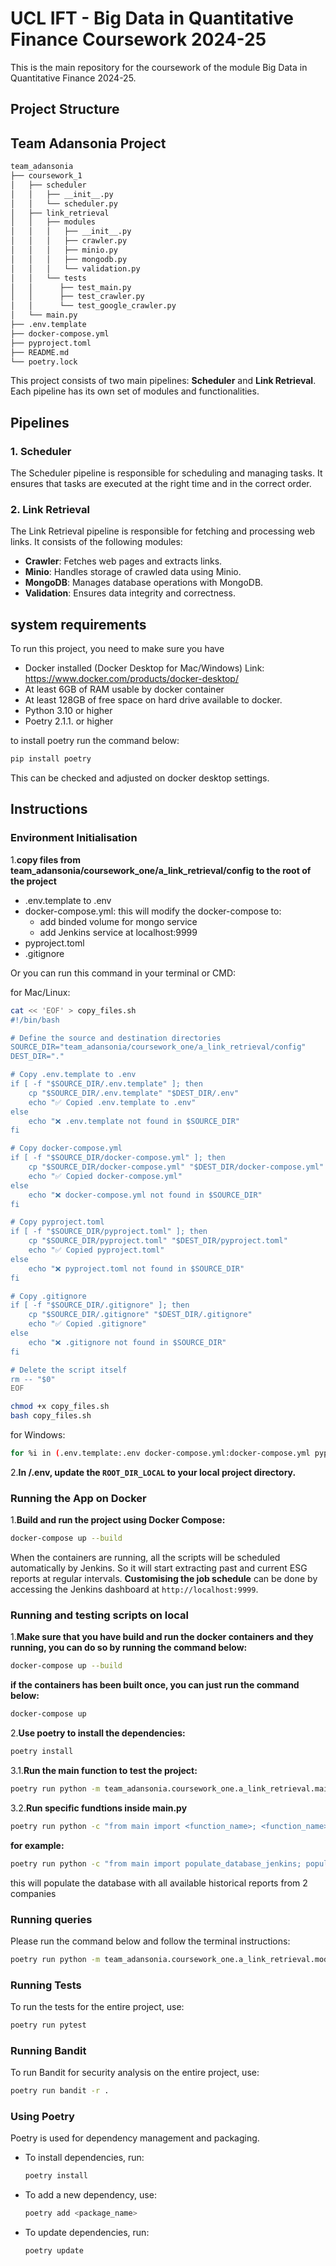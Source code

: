 # UCL IFT - Big Data in Quantitative Finance Coursework 2024-25

This is the main repository for the coursework of the module Big Data in Quantitative Finance 2024-25.

## Project Structure

## Team Adansonia Project

```bash
team_adansonia
├── coursework_1
│   ├── scheduler
│   │   ├── __init__.py
│   │   └── scheduler.py
│   ├── link_retrieval
│   │   ├── modules
│   │   │   ├── __init__.py
│   │   │   ├── crawler.py
│   │   │   ├── minio.py
│   │   │   ├── mongodb.py
│   │   │   └── validation.py
│   │   └── tests
│   │      ├── test_main.py
│   │      ├── test_crawler.py
│   │      └── test_google_crawler.py
│   └── main.py
├── .env.template
├── docker-compose.yml
├── pyproject.toml
├── README.md
└── poetry.lock
```

This project consists of two main pipelines: **Scheduler** and **Link Retrieval**. Each pipeline has its own set of modules and functionalities.

## Pipelines

### 1. Scheduler
The Scheduler pipeline is responsible for scheduling and managing tasks. It ensures that tasks are executed at the right time and in the correct order.

### 2. Link Retrieval
The Link Retrieval pipeline is responsible for fetching and processing web links. It consists of the following modules:

- **Crawler**: Fetches web pages and extracts links.
- **Minio**: Handles storage of crawled data using Minio.
- **MongoDB**: Manages database operations with MongoDB.
- **Validation**: Ensures data integrity and correctness.

## system requirements

To run this project, you need to make sure you have
- Docker installed (Docker Desktop for Mac/Windows) Link: https://www.docker.com/products/docker-desktop/
- At least 6GB of RAM usable by docker container
- At least 128GB of free space on hard drive available to docker.
- Python 3.10 or higher
- Poetry 2.1.1. or higher

to install poetry run the command below:
```bash
pip install poetry
```

This can be checked and adjusted on docker desktop settings.

## Instructions

### Environment Initialisation

1.**copy files from  team_adansonia/coursework_one/a_link_retrieval/config to the root of the project**
- .env.template to .env
- docker-compose.yml: this will modify the docker-compose to:
   - add binded volume for mongo service
   - add Jenkins service at localhost:9999
- pyproject.toml
- .gitignore

Or you can run this command in your terminal or CMD:

for Mac/Linux:
```bash
cat << 'EOF' > copy_files.sh
#!/bin/bash

# Define the source and destination directories
SOURCE_DIR="team_adansonia/coursework_one/a_link_retrieval/config"
DEST_DIR="."

# Copy .env.template to .env
if [ -f "$SOURCE_DIR/.env.template" ]; then
    cp "$SOURCE_DIR/.env.template" "$DEST_DIR/.env"
    echo "✅ Copied .env.template to .env"
else
    echo "❌ .env.template not found in $SOURCE_DIR"
fi

# Copy docker-compose.yml
if [ -f "$SOURCE_DIR/docker-compose.yml" ]; then
    cp "$SOURCE_DIR/docker-compose.yml" "$DEST_DIR/docker-compose.yml"
    echo "✅ Copied docker-compose.yml"
else
    echo "❌ docker-compose.yml not found in $SOURCE_DIR"
fi

# Copy pyproject.toml
if [ -f "$SOURCE_DIR/pyproject.toml" ]; then
    cp "$SOURCE_DIR/pyproject.toml" "$DEST_DIR/pyproject.toml"
    echo "✅ Copied pyproject.toml"
else
    echo "❌ pyproject.toml not found in $SOURCE_DIR"
fi

# Copy .gitignore
if [ -f "$SOURCE_DIR/.gitignore" ]; then
    cp "$SOURCE_DIR/.gitignore" "$DEST_DIR/.gitignore"
    echo "✅ Copied .gitignore"
else
    echo "❌ .gitignore not found in $SOURCE_DIR"
fi

# Delete the script itself
rm -- "$0"
EOF

chmod +x copy_files.sh
bash copy_files.sh
```

for Windows:
```bash
for %i in (.env.template:.env docker-compose.yml:docker-compose.yml pyproject.toml:pyproject.toml .gitignore:.gitignore) do @(for /f "tokens=1,2 delims=:" %a in ("%i") do @if exist "team_adansonia\coursework_one\a_link_retrieval\config\%a" (copy "team_adansonia\coursework_one\a_link_retrieval\config\%a" "%b" >nul & echo Copied %a to %b) else (echo File %a not found))
```

2.**In /.env, update the `ROOT_DIR_LOCAL` to your local project directory.**

### Running the App on Docker

1.**Build and run the project using Docker Compose:**

   ```bash
   docker-compose up --build
   ```

When the containers are running, all the scripts will be scheduled automatically by Jenkins. So it will start extracting past and current ESG reports at regular intervals. **Customising the job schedule** can be done by accessing the Jenkins dashboard at `http://localhost:9999`.

### Running and testing scripts on local

1.**Make sure that you have build and run the docker containers and they running, you can do so by running the command below:**

   ```bash
   docker-compose up --build
   ```
**if the containers has been built once, you can just run the command below:**

   ```bash
   docker-compose up
   ```

2.**Use poetry to install the dependencies:**

   ```bash
   poetry install
   ```

3.1.**Run the main function to test the project:**

   ```bash
   poetry run python -m team_adansonia.coursework_one.a_link_retrieval.main
   ```

3.2.**Run specific fundtions inside main.py**

   ```bash
   poetry run python -c "from main import <function_name>; <function_name>(<parameters>)"
   ```
   **for example:**

   ```bash
   poetry run python -c "from main import populate_database_jenkins; populate_database_jenkins(2)"
   ```
this will populate the database with all available historical reports from 2 companies

### Running queries

Please run the command below and follow the terminal instructions:

```bash
poetry run python -m team_adansonia.coursework_one.a_link_retrieval.modules.mongo_db.queries
```

### Running Tests

To run the tests for the entire project, use:

```bash
poetry run pytest
```

### Running Bandit

To run Bandit for security analysis on the entire project, use:

```bash
poetry run bandit -r .
```

### Using Poetry

Poetry is used for dependency management and packaging.

- To install dependencies, run:

  ```bash
  poetry install
  ```

- To add a new dependency, use:

  ```bash
  poetry add <package_name>
  ```

- To update dependencies, run:

  ```bash
  poetry update
  ```